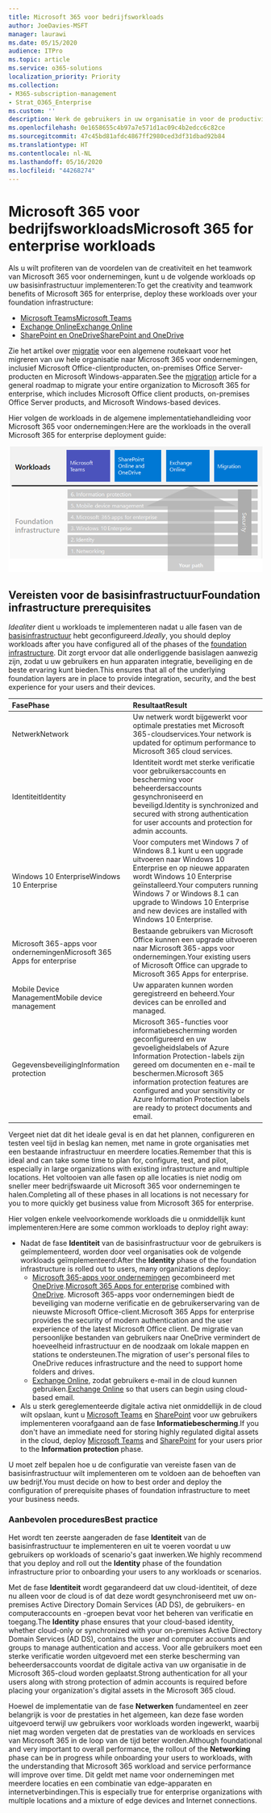 ```yaml
---
title: Microsoft 365 voor bedrijfsworkloads
author: JoeDavies-MSFT
manager: laurawi
ms.date: 05/15/2020
audience: ITPro
ms.topic: article
ms.service: o365-solutions
localization_priority: Priority
ms.collection:
- M365-subscription-management
- Strat_O365_Enterprise
ms.custom: ''
description: Werk de gebruikers in uw organisatie in voor de productiviteitsworkloads van Microsoft 365 voor ondernemingen.
ms.openlocfilehash: 0e1658655c4b97a7e571d1ac09c4b2edcc6c82ce
ms.sourcegitcommit: 47c45bd81afdc4867ff2980ced3df31dbad92b84
ms.translationtype: HT
ms.contentlocale: nl-NL
ms.lasthandoff: 05/16/2020
ms.locfileid: "44268274"
---
```

# <a name="microsoft-365-for-enterprise-workloads"></a><span data-ttu-id="c6e49-103">Microsoft 365 voor bedrijfsworkloads</span><span class="sxs-lookup"><span data-stu-id="c6e49-103">Microsoft 365 for enterprise workloads</span></span>

<span data-ttu-id="c6e49-104">Als u wilt profiteren van de voordelen van de creativiteit en het teamwork van Microsoft 365 voor ondernemingen, kunt u de volgende workloads op uw basisinfrastructuur implementeren:</span><span class="sxs-lookup"><span data-stu-id="c6e49-104">To get the creativity and teamwork benefits of Microsoft 365 for enterprise, deploy these workloads over your foundation infrastructure:</span></span>

- [<span data-ttu-id="c6e49-105">Microsoft Teams</span><span class="sxs-lookup"><span data-stu-id="c6e49-105">Microsoft Teams</span></span>](teams-workload.md)
- [<span data-ttu-id="c6e49-106">Exchange Online</span><span class="sxs-lookup"><span data-stu-id="c6e49-106">Exchange Online</span></span>](exchangeonline-workload.md)
- [<span data-ttu-id="c6e49-107">SharePoint en OneDrive</span><span class="sxs-lookup"><span data-stu-id="c6e49-107">SharePoint and OneDrive</span></span>](sharepoint-online-onedrive-workload.md)

<span data-ttu-id="c6e49-108">Zie het artikel over [migratie](migration-microsoft-365-enterprise-workload.md) voor een algemene routekaart voor het migreren van uw hele organisatie naar Microsoft 365 voor ondernemingen, inclusief Microsoft Office-clientproducten, on-premises Office Server-producten en Microsoft Windows-apparaten.</span><span class="sxs-lookup"><span data-stu-id="c6e49-108">See the [migration](migration-microsoft-365-enterprise-workload.md) article for a general roadmap to migrate your entire organization to Microsoft 365 for enterprise, which includes Microsoft Office client products, on-premises Office Server products, and Microsoft Windows-based devices.</span></span>

<span data-ttu-id="c6e49-109">Hier volgen de workloads in de algemene implementatiehandleiding voor Microsoft 365 voor ondernemingen:</span><span class="sxs-lookup"><span data-stu-id="c6e49-109">Here are the workloads in the overall Microsoft 365 for enterprise deployment guide:</span></span>

![Workloads in de algemene implementatiehandleiding voor Microsoft 365 voor ondernemingen](../media/deploy-workloads/m365-deploy-content-arch-workloads.png)

## <a name="foundation-infrastructure-prerequisites"></a><span data-ttu-id="c6e49-111">Vereisten voor de basisinfrastructuur</span><span class="sxs-lookup"><span data-stu-id="c6e49-111">Foundation infrastructure prerequisites</span></span>

<span data-ttu-id="c6e49-112">*Idealiter* dient u workloads te implementeren nadat u alle fasen van de [basisinfrastructuur](deploy-foundation-infrastructure.md) hebt geconfigureerd.</span><span class="sxs-lookup"><span data-stu-id="c6e49-112">*Ideally*, you should deploy workloads after you have configured all of the phases of the [foundation infrastructure](deploy-foundation-infrastructure.md).</span></span> <span data-ttu-id="c6e49-113">Dit zorgt ervoor dat alle onderliggende basislagen aanwezig zijn, zodat u uw gebruikers en hun apparaten integratie, beveiliging en de beste ervaring kunt bieden.</span><span class="sxs-lookup"><span data-stu-id="c6e49-113">This ensures that all of the underlying foundation layers are in place to provide integration, security, and the best experience for your users and their devices.</span></span>

| <span data-ttu-id="c6e49-114">Fase</span><span class="sxs-lookup"><span data-stu-id="c6e49-114">Phase</span></span> | <span data-ttu-id="c6e49-115">Resultaat</span><span class="sxs-lookup"><span data-stu-id="c6e49-115">Result</span></span> |
|:-------|:-----|
| <span data-ttu-id="c6e49-116">Netwerk</span><span class="sxs-lookup"><span data-stu-id="c6e49-116">Network</span></span> | <span data-ttu-id="c6e49-117">Uw netwerk wordt bijgewerkt voor optimale prestaties met Microsoft 365-cloudservices.</span><span class="sxs-lookup"><span data-stu-id="c6e49-117">Your network is updated for optimum performance to Microsoft 365 cloud services.</span></span> |
| <span data-ttu-id="c6e49-118">Identiteit</span><span class="sxs-lookup"><span data-stu-id="c6e49-118">Identity</span></span> | <span data-ttu-id="c6e49-119">Identiteit wordt met sterke verificatie voor gebruikersaccounts en bescherming voor beheerdersaccounts gesynchroniseerd en beveiligd.</span><span class="sxs-lookup"><span data-stu-id="c6e49-119">Identity is synchronized and secured with strong authentication for user accounts and protection for admin accounts.</span></span> |
| <span data-ttu-id="c6e49-120">Windows 10 Enterprise</span><span class="sxs-lookup"><span data-stu-id="c6e49-120">Windows 10 Enterprise</span></span> | <span data-ttu-id="c6e49-121">Voor computers met Windows 7 of Windows 8.1 kunt u een upgrade uitvoeren naar Windows 10 Enterprise en op nieuwe apparaten wordt Windows 10 Enterprise geïnstalleerd.</span><span class="sxs-lookup"><span data-stu-id="c6e49-121">Your computers running Windows 7 or Windows 8.1 can upgrade to Windows 10 Enterprise and new devices are installed with Windows 10 Enterprise.</span></span> |
| <span data-ttu-id="c6e49-122">Microsoft 365-apps voor ondernemingen</span><span class="sxs-lookup"><span data-stu-id="c6e49-122">Microsoft 365 Apps for enterprise</span></span> | <span data-ttu-id="c6e49-123">Bestaande gebruikers van Microsoft Office kunnen een upgrade uitvoeren naar Microsoft 365-apps voor ondernemingen.</span><span class="sxs-lookup"><span data-stu-id="c6e49-123">Your existing users of Microsoft Office can upgrade to Microsoft 365 Apps for enterprise.</span></span> |
| <span data-ttu-id="c6e49-124">Mobile Device Management</span><span class="sxs-lookup"><span data-stu-id="c6e49-124">Mobile device management</span></span> | <span data-ttu-id="c6e49-125">Uw apparaten kunnen worden geregistreerd en beheerd.</span><span class="sxs-lookup"><span data-stu-id="c6e49-125">Your devices can be enrolled and managed.</span></span> |
| <span data-ttu-id="c6e49-126">Gegevensbeveiliging</span><span class="sxs-lookup"><span data-stu-id="c6e49-126">Information protection</span></span> | <span data-ttu-id="c6e49-127">Microsoft 365-functies voor informatiebescherming worden geconfigureerd en uw gevoeligheidslabels of Azure Information Protection-labels zijn gereed om documenten en e-mail te beschermen.</span><span class="sxs-lookup"><span data-stu-id="c6e49-127">Microsoft 365 information protection features are configured and your sensitivity or Azure Information Protection labels are ready to protect documents and email.</span></span> |

<span data-ttu-id="c6e49-128">Vergeet niet dat dit het ideale geval is en dat het plannen, configureren en testen veel tijd in beslag kan nemen, met name in grote organisaties met een bestaande infrastructuur en meerdere locaties.</span><span class="sxs-lookup"><span data-stu-id="c6e49-128">Remember that this is ideal and can take some time to plan for, configure, test, and pilot, especially in large organizations with existing infrastructure and multiple locations.</span></span> <span data-ttu-id="c6e49-129">Het voltooien van alle fasen op alle locaties is niet nodig om sneller meer bedrijfswaarde uit Microsoft 365 voor ondernemingen te halen.</span><span class="sxs-lookup"><span data-stu-id="c6e49-129">Completing all of these phases in all locations is not necessary for you to more quickly get business value from Microsoft 365 for enterprise.</span></span> 

<span data-ttu-id="c6e49-130">Hier volgen enkele veelvoorkomende workloads die u onmiddellijk kunt implementeren:</span><span class="sxs-lookup"><span data-stu-id="c6e49-130">Here are some common workloads to deploy right away:</span></span> 

- <span data-ttu-id="c6e49-131">Nadat de fase **Identiteit** van de basisinfrastructuur voor de gebruikers is geïmplementeerd, worden door veel organisaties ook de volgende workloads geïmplementeerd:</span><span class="sxs-lookup"><span data-stu-id="c6e49-131">After the **Identity** phase of the foundation infrastructure is rolled out to users, many organizations deploy:</span></span>
  - <span data-ttu-id="c6e49-132">[Microsoft 365-apps voor ondernemingen](office365proplus-infrastructure.md) gecombineerd met [OneDrive](https://docs.microsoft.com/onedrive/plan-onedrive-enterprise).</span><span class="sxs-lookup"><span data-stu-id="c6e49-132">[Microsoft 365 Apps for enterprise](office365proplus-infrastructure.md) combined with [OneDrive](https://docs.microsoft.com/onedrive/plan-onedrive-enterprise).</span></span> <span data-ttu-id="c6e49-133">Microsoft 365-apps voor ondernemingen biedt de beveiliging van moderne verificatie en de gebruikerservaring van de nieuwste Microsoft Office-client.</span><span class="sxs-lookup"><span data-stu-id="c6e49-133">Microsoft 365 Apps for enterprise provides the security of modern authentication and the user experience of the latest Microsoft Office client.</span></span> <span data-ttu-id="c6e49-134">De migratie van persoonlijke bestanden van gebruikers naar OneDrive vermindert de hoeveelheid infrastructuur en de noodzaak om lokale mappen en stations te ondersteunen.</span><span class="sxs-lookup"><span data-stu-id="c6e49-134">The migration of user's personal files to OneDrive reduces infrastructure and the need to support home folders and drives.</span></span>
  - <span data-ttu-id="c6e49-135">[Exchange Online](exchangeonline-workload.md), zodat gebruikers e-mail in de cloud kunnen gebruiken.</span><span class="sxs-lookup"><span data-stu-id="c6e49-135">[Exchange Online](exchangeonline-workload.md) so that users can begin using cloud-based email.</span></span>
- <span data-ttu-id="c6e49-136">Als u sterk gereglementeerde digitale activa niet onmiddellijk in de cloud wilt opslaan, kunt u [Microsoft Teams](teams-workload.md) en [SharePoint](sharepoint-online-onedrive-workload.md) voor uw gebruikers implementeren voorafgaand aan de fase **Informatiebescherming**.</span><span class="sxs-lookup"><span data-stu-id="c6e49-136">If you don't have an immediate need for storing highly regulated digital assets in the cloud, deploy [Microsoft Teams](teams-workload.md) and [SharePoint](sharepoint-online-onedrive-workload.md) for your users prior to the **Information protection** phase.</span></span>

<span data-ttu-id="c6e49-137">U moet zelf bepalen hoe u de configuratie van vereiste fasen van de basisinfrastructuur wilt implementeren om te voldoen aan de behoeften van uw bedrijf.</span><span class="sxs-lookup"><span data-stu-id="c6e49-137">You must decide on how to best order and deploy the configuration of prerequisite phases of foundation infrastructure to meet your business needs.</span></span>

### <a name="best-practice"></a><span data-ttu-id="c6e49-138">Aanbevolen procedures</span><span class="sxs-lookup"><span data-stu-id="c6e49-138">Best practice</span></span>

<span data-ttu-id="c6e49-139">Het wordt ten zeerste aangeraden de fase **Identiteit** van de basisinfrastructuur te implementeren en uit te voeren voordat u uw gebruikers op workloads of scenario's gaat inwerken.</span><span class="sxs-lookup"><span data-stu-id="c6e49-139">We highly recommend that you deploy and roll out the **Identity** phase of the foundation infrastructure prior to onboarding your users to any workloads or scenarios.</span></span>

<span data-ttu-id="c6e49-140">Met de fase **Identiteit** wordt gegarandeerd dat uw cloud-identiteit, of deze nu alleen voor de cloud is of dat deze wordt gesynchroniseerd met uw on-premises Active Directory Domain Services (AD DS), de gebruikers- en computeraccounts en -groepen bevat voor het beheren van verificatie en toegang.</span><span class="sxs-lookup"><span data-stu-id="c6e49-140">The **Identity** phase ensures that your cloud-based identity, whether cloud-only or synchronized with your on-premises Active Directory Domain Services (AD DS), contains the user and computer accounts and groups to manage authentication and access.</span></span> <span data-ttu-id="c6e49-141">Voor alle gebruikers moet een sterke verificatie worden uitgevoerd met een sterke bescherming van beheerdersaccounts voordat de digitale activa van uw organisatie in de Microsoft 365-cloud worden geplaatst.</span><span class="sxs-lookup"><span data-stu-id="c6e49-141">Strong authentication for all your users along with strong protection of admin accounts is required before placing your organization's digital assets in the Microsoft 365 cloud.</span></span>

<span data-ttu-id="c6e49-142">Hoewel de implementatie van de fase **Netwerken** fundamenteel en zeer belangrijk is voor de prestaties in het algemeen, kan deze fase worden uitgevoerd terwijl uw gebruikers voor workloads worden ingewerkt, waarbij niet mag worden vergeten dat de prestaties van de workloads en services van Microsoft 365 in de loop van de tijd beter worden.</span><span class="sxs-lookup"><span data-stu-id="c6e49-142">Although foundational and very important to overall performance, the rollout of the **Networking** phase can be in progress while onboarding your users to workloads, with the understanding that Microsoft 365 workload and service performance will improve over time.</span></span> <span data-ttu-id="c6e49-143">Dit geldt met name voor ondernemingen met meerdere locaties en een combinatie van edge-apparaten en internetverbindingen.</span><span class="sxs-lookup"><span data-stu-id="c6e49-143">This is especially true for enterprise organizations with multiple locations and a mixture of edge devices and Internet connections.</span></span>
